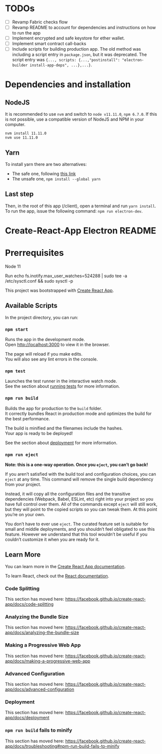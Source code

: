 # TODOs

- [ ] Revamp Fabric checks flow
- [ ] Revamp README to account for dependencies and instructions on how to run the app
- [ ] Implement encrypted and safe keystore for ether wallet.
- [ ] Implement smart contract call-backs
- [ ] Include scripts for building production app. The old method was including a script entry in `package.json`, but it was deprecated. The script entry was `{..., scripts: {...,"postinstall": "electron-builder install-app-deps", ...},...}`.

# Dependencies and installation

## NodeJS

It is recommended to use `nvm` and switch to `node v11.11.0`, `npm 6.7.0`. If this is not possible, use a compatible version of NodeJS and NPM in your computer.

```
nvm install 11.11.0
nvm use 11.11.0
```

## Yarn

To install yarn there are two alternatives:

- The safe one, following [this link](https://yarnpkg.com/lang/en/docs/install")
- The unsafe one, `npm install --global yarn`

## Last step

Then, in the root of this app (/client), open a terminal and run `yarn install`. To run the app, issue the following command: `npm run electron-dev`.

# Create-React-App Electron README

# Prerrequisites

Node 11

Run
echo fs.inotify.max_user_watches=524288 | sudo tee -a /etc/sysctl.conf && sudo sysctl -p

This project was bootstrapped with [Create React App](https://github.com/facebook/create-react-app).

## Available Scripts

In the project directory, you can run:

### `npm start`

Runs the app in the development mode.<br>
Open [http://localhost:3000](http://localhost:3000) to view it in the browser.

The page will reload if you make edits.<br>
You will also see any lint errors in the console.

### `npm test`

Launches the test runner in the interactive watch mode.<br>
See the section about [running tests](https://facebook.github.io/create-react-app/docs/running-tests) for more information.

### `npm run build`

Builds the app for production to the `build` folder.<br>
It correctly bundles React in production mode and optimizes the build for the best performance.

The build is minified and the filenames include the hashes.<br>
Your app is ready to be deployed!

See the section about [deployment](https://facebook.github.io/create-react-app/docs/deployment) for more information.

### `npm run eject`

**Note: this is a one-way operation. Once you `eject`, you can’t go back!**

If you aren’t satisfied with the build tool and configuration choices, you can `eject` at any time. This command will remove the single build dependency from your project.

Instead, it will copy all the configuration files and the transitive dependencies (Webpack, Babel, ESLint, etc) right into your project so you have full control over them. All of the commands except `eject` will still work, but they will point to the copied scripts so you can tweak them. At this point you’re on your own.

You don’t have to ever use `eject`. The curated feature set is suitable for small and middle deployments, and you shouldn’t feel obligated to use this feature. However we understand that this tool wouldn’t be useful if you couldn’t customize it when you are ready for it.

## Learn More

You can learn more in the [Create React App documentation](https://facebook.github.io/create-react-app/docs/getting-started).

To learn React, check out the [React documentation](https://reactjs.org/).

### Code Splitting

This section has moved here: https://facebook.github.io/create-react-app/docs/code-splitting

### Analyzing the Bundle Size

This section has moved here: https://facebook.github.io/create-react-app/docs/analyzing-the-bundle-size

### Making a Progressive Web App

This section has moved here: https://facebook.github.io/create-react-app/docs/making-a-progressive-web-app

### Advanced Configuration

This section has moved here: https://facebook.github.io/create-react-app/docs/advanced-configuration

### Deployment

This section has moved here: https://facebook.github.io/create-react-app/docs/deployment

### `npm run build` fails to minify

This section has moved here: https://facebook.github.io/create-react-app/docs/troubleshooting#npm-run-build-fails-to-minify
